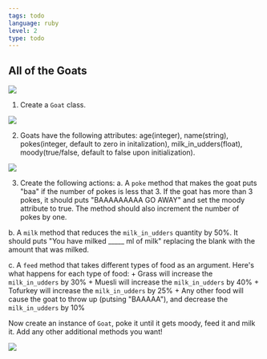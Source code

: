 ```yaml
---
tags: todo
language: ruby
level: 2
type: todo
---
```


## All of the Goats

<img src="https://i.chzbgr.com/maxW500/5467208704/hF5B014C9/">

1. Create a `Goat` class.

<img src="https://i.chzbgr.com/maxW500/7125393920/h307E1165/">

2. Goats have the following attributes: age(integer), name(string), pokes(integer, default to zero in initalization), milk_in_udders(float), moody(true/false, default to false upon initialization).

<img src="https://i.chzbgr.com/maxW500/6472264448/h7A02AACD/">

3. Create the following actions:
  a. A `poke` method that makes the goat puts "baa" if the number of pokes is less that 3. If the goat has more than 3 pokes, it should puts "BAAAAAAAAA GO AWAY" and set the moody attribute to true. The method should also increment the number of pokes by one.

  b. A `milk` method that reduces the `milk_in_udders` quantity by 50%. It should puts "You have milked _____ ml of milk" replacing the blank with the amount that was milked.

  c. A `feed` method that takes different types of food as an argument. Here's what happens for each type of food:
    + Grass will increase the `milk_in_udders` by 30%
    + Muesli will increase the `milk_in_udders` by 40%
    + Tofurkey will increase the `milk_in_udders` by 25%
    + Any other food will cause the goat to throw up (putsing "BAAAAA"), and decrease the `milk_in_udders` by 10%

Now create an instance of `Goat`, poke it until it gets moody, feed it and milk it. Add any other additional methods you want!

<img src="http://38.media.tumblr.com/54c093f431e15c5a9053c8efe4c93124/tumblr_n61p6nOUXO1r33ieuo1_250.gif">
